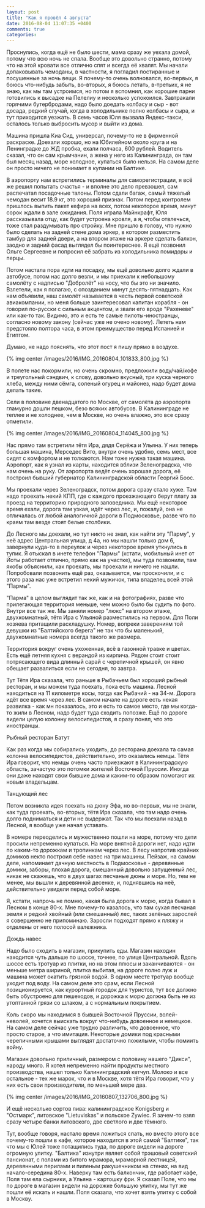 ```yaml
---
layout: post
title: "Как я провёл 4 августа"
date: 2016-08-04 11:07:35 +0400
comments: true
categories: 
---
```

Проснулись, когда ещё не было шести, мама сразу же уехала домой, потому что всю ночь не спала. Вообще это довольно странно, потому что на этой кровати все отлично спят и всегда её хвалят. Мы начали допаковывать чемоданы, в частности, я погладил постиранные и посушенные за ночь вещи. Я почему-то очень волновался, во-первых, я боюсь что-нибудь забыть, во-вторых, я боюсь летать, в-третьих, я не знаю, как мы там устроимся, но потом я вспомнил, как хорошие парни готовились к высадке на Пелелиу и несколько успокоился. Завтракали горячими бутербродами, надо было доедать колбасу и сыр - вот досада, редкий случай, когда в холодильнике полно колбасы и сыра, и тут приходится уезжать. В семь часов Юля вызвала Яндекс-такси, осталось только выбросить мусор и выйти из дома.

Машина пришла Киа Сид, универсал, почему-то не в фирменной раскраске. Доехали хорошо, но на Юбилейном около круга и на Ленинградке до ЖД пробка, ехали полчаса, 600 рублей. Водитель сказал, что он сам крымчанин, а жена у него из Калининграда, он там был месяц назад, море холодное, купаться было нельзя. На самом деле он просто ничего не понимает в купании на Балтике.

В аэропорту нам встретились терминалы для саморегистрации, я всё же решил попытать счастья - и вполне это дело превзошел, сам распечатал посадочные талоны. Потом сдали багаж, самый тяжелый чемодан весит 18.9 кг, это хороший признак. Потом перед контролем пришлось выпить пакет кефира на всех, потом некоторое время, минут сорок ждали в зале ожидания. Поля играла Майнкрафт, Юля рассказывала отцу, как будет устроена кровля, а я, чтобы отвлечься, тоже стал раздумывать про стройку. Мне пришло в голову, что нужно было сделать на задней стене дома эркер, в котором разместить тамбур для задней двери, а на втором этаже на эркере сделать балкон, заодно и задний фасад выглядел бы поинтереснее. Я ещё позвонил Ольге Сергеевне и попросил её забрать из холодильника помидоры и перцы.

Потом настала пора идти на посадку, мы ещё довольно долго ждали в автобусе, потом нас долго везли, и мы приехали к небольшому самолёту с надписью "Добролёт" на носу, что бы это ни значило. Взлетели, как я полагаю, с опозданием минут десять-пятнадцать. Как нам объявили, наш самолёт называется в честь первой советской авиакомпании, но меня больше заинтересовал капитан корабля - он говорил по-русски с сильным акцентом, и звали его вроде "Рахеневе" или как-то так. Видимо, это и есть те самые пилоты-иностранцы, согласно новому закону (сейчас уже не очено новому). Лететь нам предстояло полтора часа, в этом преимущество перед Испанией и Египтом.

Думаю, не надо пояснять, что этот пост я пишу прямо в воздухе.

{% img center /images/2016/IMG_20160804_101833_800.jpg %}

В полете нас покормили, но очень скромно, предложили воду/чай/кофе и треугольный сэндвич, к слову, довольно вкусный, три куска черного хлеба, между ними сёмга, соленый огурец и майонез, надо будет дома делать такие.

Сели в половине двенадцатого по Москве, от самолёта до аэропорта гламурно дошли пешком, безо всяких автобусов. В Калининграде не теплее и не холоднее, чем в Москве, но очень влажно, это все сразу отметили.

{% img center /images/2016/IMG_20160804_114045_800.jpg %}

Нас прямо там встретили тётя Ира, дядя Серёжа и Ульяна. У них теперь большая машина, Мерседес Вито, внутри очень удобно, семь мест, все сидят с комфортом и не толкаются. Нам тоже нужна такая машина. Аэропорт, как я узнал из карты, находится вблизи Зеленоградска, что нам очень на руку. От аэропорта ведёт очень хорошая дорога, её построил бывший губернатор Калининградской области Георгий Боос.

Мы проехали через Зеленоградск, потом дорога сразу стало хуже. Там надо проехать некий КПП, где с каждого проезжающего берут плату за проезд на территорию природного заповедника. Мы ещё некоторое время ехали, дорога там узкая, идёт через лес, и, пожалуй, она не отличалась от любой аналогичной дороги в Подмосковье, разве что по краям там везде стоят белые столбики.

До Лесного мы доехали, но тут никто не знал, как найти эту "Парму", у неё адрес Центральная улица, д 4а, но мы нашли только дом 6, завернули куда-то в переулок и через некоторое время уткнулись в тупик. Я отыскал в инете телефон "Пармы" (кстати, мобильный инет от Йоты работает отлично, прямо как на участке), мы туда позвонили, там якобы объяснили, как проехать, мы проехали и ничего не нашли. Попробовали позвонить ещё раз, оказывается, мы проскочили, и с этого раза нас уже встретил некий мужичок, типа владелец всей этой "Пармы".

"Парма" в целом выглядит так же, как и на фотографиях, разве что прилегающая территория меньше, чем можно было бы судить по фото. Внутри все так же. Мы заняли номер "люкс" на втором этаже, двухкомнатный, тётя Ира с Ульяной разместились на первом. Для Поли хозяева притащили раскладушку. Номер, вопреки заверениям той девушки из "Балтийского берега" не так что бы маленький, двухкомнатные номера всегда такого же размера.

Территория вокруг очень ухоженная, всё в газонной травке и цветах. Есть ещё летняя кухня с верандой из кирпича. Рядом стоит стоит потрясающего вида длинный сарай с черепичной крышей, он явно обещает развалиться если не сегодня, то завтра. 

Тут Тётя Ира сказала, что раньше в Рыбачьем был хороший рыбный ресторан, и мы можем туда поехать, пока есть машина. Лесной находиться на 11 километре косы, тогда как Рыбачий - на 34-м. Дорога идёт все время через лес. В самом начале на дороге есть некая развилка - как мн  показалось, это и есть то самое место, где мы когда-то жили в Лесном, надо будет туда сходить попозже. Ещё по дороге видели целую колонну велосипедистов, я сразу понял, что это иностранцы. 

Рыбный ресторан 
Батут

Как раз когда мы собирались уходить, до ресторана доехала та самая колонна велосипедистов, действительно, это оказались немцы. Тётя Ира говорит, что немцы очень часто приезжают в Калининградскую область, зачастую это потомки жителей Восточной Пруссии. Иногда они даже находят свои бывшие дома и каким-то образом помогают их новым владельцам.

Танцующий лес

Потом возникла идея поехать на дюну Эфа, но во-первых, мы не знали, как туда проехать, во-вторых, тётя Ира сказала, что там надо очень долго подниматься и дети не выдержат. Так что мы поехали назад в Лесной, я вообще уже начал уставать.

В номере переоделись и мужественно пошли на море, потому что дети просили непременно купаться. На море внятной дороги нет, надо идти по каким-то дорожкам и тропинкам через лес. В лесу напротив крайних домиков некто построил себе навес на три машины. Пейзаж, на самом деле, напоминает дачную местность в Подмосковье - деревянные домики, заборы, плохая дорога, смешанный довольно запущенный лес, никак не скажешь, что в двух шагах песчаные дюны и море. Но, тем не менее, мы вышли к деревянной десенке, и, поднявшись на неё, действительно увидели перед собой море.

Я, кстати, напрочь не помню, какая была дорога к морю, когда бывал в Лесном в конце 80-х. Мне почему-то казалось, что там сухая песчаная земля и редкий хвойный (или смешанный) лес, таких зелёных зарослей я совершенно не припоминаю. Заросли подходят прямо к пляжу и отделены от него полосой валежника. 

Дождь навес

Надо было сходить в магазин, прикупить еды. Магазин находин находится чуть дальше по шоссе, точнее, по улице Центральной. Вдоль шоссе есть тротуар из плитки, но на этом плюсы и заканчиваются - он меньше метра шириной, плитка выбитая, на дороге полно луж и машина может окатить грязной водой. В одном месте тротуар вообще уходит под воду. На самом деле это срам, если Лесной позиционируется, как курортный городок для туристов, тут все должно быть обустроено для пешеходов, и дорожка к морю должна быть не из утоптанной грязи со шлаком, а с нормальным покрытием.

Коль скоро мы находимся в бывшей Восточной Пруссии, волей-неволей, хочется выискать вокруг что-нибудь довоенное и немецкое. На самом деле сейчас уже трудно различить, что довоенное, что просто старое, а что имитация. Некоторые домики под красными черепичными крышами выглядят достаточно пожилыми, чтобы помиить войну.

Магазин довольно приличный, размером с половину нашего "Дикси", народу много. Я хотел непременно найти продукты местного производства, нашел только Калининградский кетчуп. Молоко и все остальное - тех же марок, что и в Москве, хотя тётя Ира говорит, что у них есть свои производители, по меньшей мере два.

{% img center /images/2016/IMG_20160807_132706_800.jpg %}

И ещё несколько сортов пива: калининградское Konigsberg и "Остмарк", литовское "Lietuviskas" и польское Zywiec. Я зачем-то взял сразу четыре банки литовского, две светлого и две тёмного. 

Тут, вообще говоря, настало время ложиться спать, но вместо этого все почему-то пошли в кафе, которое находится в этой самой "Балтике", так что мы с Юлей тоже потащились туда, по дороге видели на дороге огромную улитку. "Балтика" изнутри являет собой трэшовый советский пансионат, с полами из битого мрамора, мраморной лестницей, деревянными перилами и пиленым ракушечником на стенах, на вид начало-середина 80-х. Наверху там есть балкончик, где работает кафе, Поля там ела сырники, а Ульяна - картошку фри. Я сказал Поле, что мы по дороге в магазин видели на дорожке большую улитку, мы тут же пошли её искать и нашли. Поля сказала, что хочет взять улитку с собой в Москву.